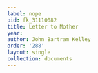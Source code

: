 ```yaml
---
label: nope
pid: fk_31110082
title: Letter to Mother
year: 
author: John Bartram Kelley
order: '288'
layout: single
collection: documents
---
```

